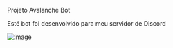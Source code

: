 Projeto Avalanche Bot

Esté bot foi desenvolvido para meu servidor de Discord

![image](https://github.com/Maarola/Avalacnhe-BOT-Discord/assets/126696230/64a88376-87c0-402b-96b6-b70492d79a6b)
